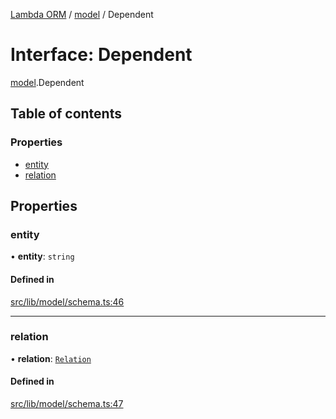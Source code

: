 [Lambda ORM](../README.md) / [model](../modules/model.md) / Dependent

# Interface: Dependent

[model](../modules/model.md).Dependent

## Table of contents

### Properties

- [entity](model.Dependent.md#entity)
- [relation](model.Dependent.md#relation)

## Properties

### entity

• **entity**: `string`

#### Defined in

[src/lib/model/schema.ts:46](https://github.com/FlavioLionelRita/lambdaorm/blob/15e828d/src/lib/model/schema.ts#L46)

___

### relation

• **relation**: [`Relation`](model.Relation.md)

#### Defined in

[src/lib/model/schema.ts:47](https://github.com/FlavioLionelRita/lambdaorm/blob/15e828d/src/lib/model/schema.ts#L47)
